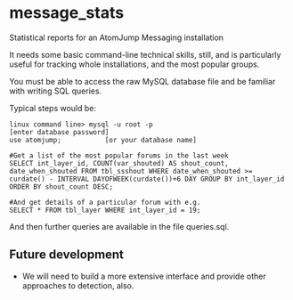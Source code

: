 # message_stats
Statistical reports for an AtomJump Messaging installation


It needs some basic command-line technical skills, still, and is particularly useful for tracking whole installations, and the most popular groups.

You must be able to access the raw MySQL database file and be familiar with writing SQL queries.

Typical steps would be:

```
linux command line> mysql -u root -p
[enter database password]
use atomjump;			[or your database name]

#Get a list of the most popular forums in the last week
SELECT int_layer_id, COUNT(var_shouted) AS shout_count, date_when_shouted FROM tbl_ssshout WHERE date_when_shouted >= curdate() - INTERVAL DAYOFWEEK(curdate())+6 DAY GROUP BY int_layer_id ORDER BY shout_count DESC;

#And get details of a particular forum with e.g.
SELECT * FROM tbl_layer WHERE int_layer_id = 19;
```

And then further queries are available in the file queries.sql.

## Future development

* We will need to build a more extensive interface and provide other approaches to detection, also.
